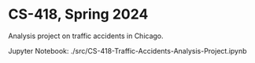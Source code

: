 # CS-418, Spring 2024

Analysis project on traffic accidents in Chicago.

Jupyter Notebook: ./src/CS-418-Traffic-Accidents-Analysis-Project.ipynb